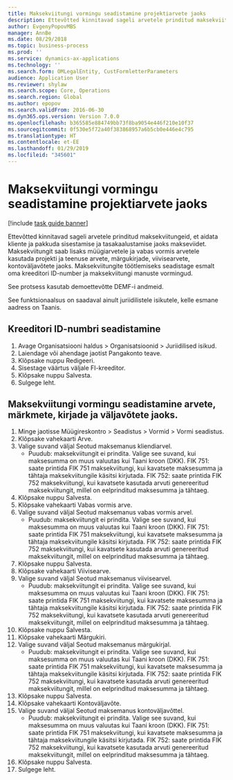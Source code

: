 ```yaml
---
title: Maksekviitungi vormingu seadistamine projektiarvete jaoks
description: Ettevõtted kinnitavad sageli arvetele prinditud maksekviitungeid, et aidata kliente ja pakkuda sisestamise ja tasakaalustamise jaoks makseviidet.
author: EvgenyPopovMBS
manager: AnnBe
ms.date: 08/29/2018
ms.topic: business-process
ms.prod: ''
ms.service: dynamics-ax-applications
ms.technology: ''
ms.search.form: OMLegalEntity, CustFormletterParameters
audience: Application User
ms.reviewer: shylaw
ms.search.scope: Core, Operations
ms.search.region: Global
ms.author: epopov
ms.search.validFrom: 2016-06-30
ms.dyn365.ops.version: Version 7.0.0
ms.openlocfilehash: b365585e884749bb73f8ba9054e446f210e10f37
ms.sourcegitcommit: 0f530e5f72a40f383868957a6b5cb0e446e4c795
ms.translationtype: HT
ms.contentlocale: et-EE
ms.lasthandoff: 01/29/2019
ms.locfileid: "345601"
---
```

# <a name="set-up-payment-slip-format-for-project-invoices"></a>Maksekviitungi vormingu seadistamine projektiarvete jaoks

[!include [task guide banner](../../includes/task-guide-banner.md)]

Ettevõtted kinnitavad sageli arvetele prinditud maksekviitungeid, et aidata kliente ja pakkuda sisestamise ja tasakaalustamise jaoks makseviidet. Maksekviitungit saab lisaks müügiarvetele ja vabas vormis arvetele kasutada projekti ja teenuse arvete, märgukirjade, viivisearvete, kontoväljavõtete jaoks. Maksekviitungite töötlemiseks seadistage esmalt oma kreeditori ID-number ja maksekviitungi manuste vormingud.

See protsess kasutab demoettevõtte DEMF-i andmeid. 

See funktsionaalsus on saadaval ainult juriidilistele isikutele, kelle esmane aadress on Taanis.


## <a name="set-up-a-creditor-id-number"></a>Kreeditori ID-numbri seadistamine
1. Avage Organisatsiooni haldus > Organisatsioonid > Juriidilised isikud.
2. Laiendage või ahendage jaotist Pangakonto teave.
3. Klõpsake nuppu Redigeeri.
4. Sisestage väärtus väljale FI-kreeditor.
5. Klõpsake nuppu Salvesta.
6. Sulgege leht.

## <a name="set-up-a-payment-slip-format-for-invoices-notes-letters-and-statements"></a>Maksekviitungi vormingu seadistamine arvete, märkmete, kirjade ja väljavõtete jaoks.
1. Minge jaotisse Müügireskontro > Seadistus > Vormid > Vormi seadistus.
2. Klõpsake vahekaarti Arve.
3. Valige suvand väljal Seotud maksemanus kliendiarvel.
    * Puudub: maksekviitungit ei prindita. Valige see suvand, kui maksesumma on muus valuutas kui Taani kroon (DKK).   FIK 751: saate printida FIK 751 maksekviitungi, kui kavatsete maksesumma ja tähtaja maksekviitungile käsitsi kirjutada.   FIK 752: saate printida FIK 752 maksekviitungi, kui kavatsete kasutada arvuti genereeritud maksekviitungit, millel on eelprinditud maksesumma ja tähtaeg.  
4. Klõpsake nuppu Salvesta.
5. Klõpsake vahekaarti Vabas vormis arve.
6. Valige suvand väljal Seotud maksemanus vabas vormis arvel.
    * Puudub: maksekviitungit ei prindita. Valige see suvand, kui maksesumma on muus valuutas kui Taani kroon (DKK).   FIK 751: saate printida FIK 751 maksekviitungi, kui kavatsete maksesumma ja tähtaja maksekviitungile käsitsi kirjutada.   FIK 752: saate printida FIK 752 maksekviitungi, kui kavatsete kasutada arvuti genereeritud maksekviitungit, millel on eelprinditud maksesumma ja tähtaeg.  
7. Klõpsake nuppu Salvesta.
8. Klõpsake vahekaarti Viivisearve.
9. Valige suvand väljal Seotud maksemanus viivisearvel.
    * Puudub: maksekviitungit ei prindita. Valige see suvand, kui maksesumma on muus valuutas kui Taani kroon (DKK).   FIK 751: saate printida FIK 751 maksekviitungi, kui kavatsete maksesumma ja tähtaja maksekviitungile käsitsi kirjutada.   FIK 752: saate printida FIK 752 maksekviitungi, kui kavatsete kasutada arvuti genereeritud maksekviitungit, millel on eelprinditud maksesumma ja tähtaeg.  
10. Klõpsake nuppu Salvesta.
11. Klõpsake vahekaarti Märgukiri.
12. Valige suvand väljal Seotud maksemanus märgukirjal.
    * Puudub: maksekviitungit ei prindita. Valige see suvand, kui maksesumma on muus valuutas kui Taani kroon (DKK).   FIK 751: saate printida FIK 751 maksekviitungi, kui kavatsete maksesumma ja tähtaja maksekviitungile käsitsi kirjutada.   FIK 752: saate printida FIK 752 maksekviitungi, kui kavatsete kasutada arvuti genereeritud maksekviitungit, millel on eelprinditud maksesumma ja tähtaeg.  
13. Klõpsake nuppu Salvesta.
14. Klõpsake vahekaarti Kontoväljavõte.
15. Valige suvand väljal Seotud maksemanus kontoväljavõttel.
    * Puudub: maksekviitungit ei prindita. Valige see suvand, kui maksesumma on muus valuutas kui Taani kroon (DKK).   FIK 751: saate printida FIK 751 maksekviitungi, kui kavatsete maksesumma ja tähtaja maksekviitungile käsitsi kirjutada.   FIK 752: saate printida FIK 752 maksekviitungi, kui kavatsete kasutada arvuti genereeritud maksekviitungit, millel on eelprinditud maksesumma ja tähtaeg.  
16. Klõpsake nuppu Salvesta.
17. Sulgege leht.

